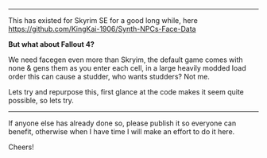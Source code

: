 _________________________________________________________________________________________________________

This has existed for Skyrim SE for a good long while, here https://github.com/KingKai-1906/Synth-NPCs-Face-Data

**But what about Fallout 4?** 

We need facegen even more than Skryim, the default game comes with none & gens them as you enter each cell, in a large heavily modded load order this can cause a studder, who wants studders? Not me.

Lets try and repurpose this, first glance at the code makes it seem quite possible, so lets try.
_________________________________________________________________________________________________________

If anyone else has already done so, please publish it so everyone can benefit, 
otherwise when I have time I will make an effort to do it here.

Cheers!
